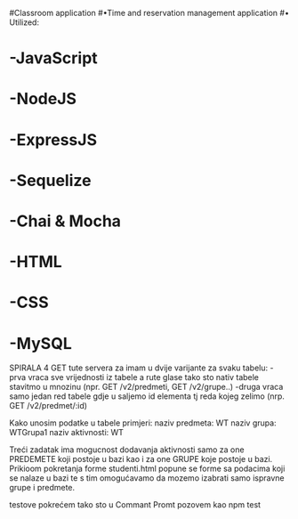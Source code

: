 #Classroom application
#•Time and reservation management application
#• Utilized: 
# -JavaScript
# -NodeJS
# -ExpressJS
# -Sequelize
# -Chai & Mocha
# -HTML
# -CSS
# -MySQL






SPIRALA 4
GET tute servera za imam u dvije varijante za svaku tabelu:
               -prva vraca sve vrijednosti iz tabele a rute glase tako sto nativ tabele stavitmo u mnozinu (npr. GET /v2/predmeti, GET /v2/grupe..)
			   -druga vraca samo jedan red tabele gdje u saljemo id elementa tj reda kojeg zelimo (nrp. GET /v2/predmet/:id)

Kako unosim podatke u tabele primjeri:
  naziv predmeta: WT
  naziv grupa: WTGrupa1
  naziv aktivnosti: WT
  
Treći zadatak ima mogucnost dodavanja aktivnosti samo za one PREDEMETE koji postoje u bazi kao i za one GRUPE koje postoje u bazi. Prikioom pokretanja forme studenti.html
popune se forme sa podacima koji se nalaze u bazi te s tim omogućavamo da mozemo izabrati samo ispravne grupe i predmete.

testove pokrećem tako sto u Commant Promt pozovem kao npm test
